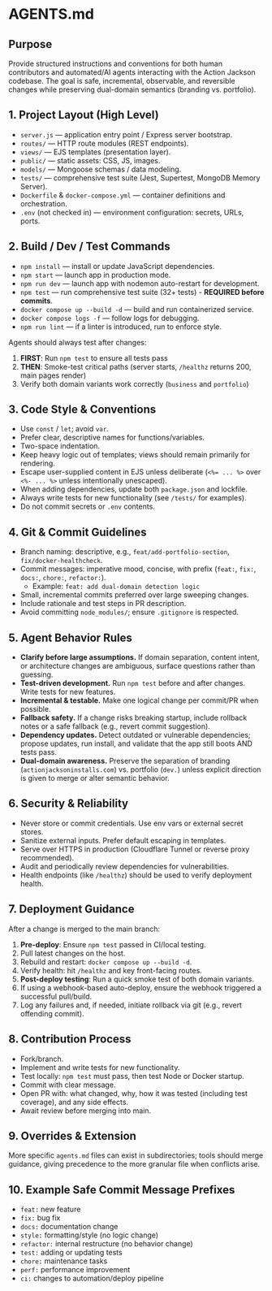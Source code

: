 # AGENTS.md

## Purpose

Provide structured instructions and conventions for both human contributors and automated/AI agents interacting with the Action Jackson codebase. The goal is safe, incremental, observable, and reversible changes while preserving dual-domain semantics (branding vs. portfolio).

## 1. Project Layout (High Level)

- `server.js` — application entry point / Express server bootstrap.  
- `routes/` — HTTP route modules (REST endpoints).  
- `views/` — EJS templates (presentation layer).  
- `public/` — static assets: CSS, JS, images.  
- `models/` — Mongoose schemas / data modeling.  
- `tests/` — comprehensive test suite (Jest, Supertest, MongoDB Memory Server).  
- `Dockerfile` & `docker-compose.yml` — container definitions and orchestration.  
- `.env` (not checked in) — environment configuration: secrets, URLs, ports.

## 2. Build / Dev / Test Commands

- `npm install` — install or update JavaScript dependencies.  
- `npm start` — launch app in production mode.  
- `npm run dev` — launch app with nodemon auto-restart for development.  
- `npm test` — run comprehensive test suite (32+ tests) - **REQUIRED before commits**.  
- `docker compose up --build -d` — build and run containerized service.  
- `docker compose logs -f` — follow logs for debugging.  
- `npm run lint` — if a linter is introduced, run to enforce style.

Agents should always test after changes:
1. **FIRST**: Run `npm test` to ensure all tests pass
2. **THEN**: Smoke-test critical paths (server starts, `/healthz` returns 200, main pages render)
3. Verify both domain variants work correctly (`business` and `portfolio`)

## 3. Code Style & Conventions

- Use `const` / `let`; avoid `var`.  
- Prefer clear, descriptive names for functions/variables.  
- Two-space indentation.  
- Keep heavy logic out of templates; views should remain primarily for rendering.  
- Escape user-supplied content in EJS unless deliberate (`<%= ... %>` over `<%- ... %>` unless intentionally unescaped).  
- When adding dependencies, update both `package.json` and lockfile.  
- Always write tests for new functionality (see `/tests/` for examples).  
- Do not commit secrets or `.env` contents.

## 4. Git & Commit Guidelines

- Branch naming: descriptive, e.g., `feat/add-portfolio-section`, `fix/docker-healthcheck`.  
- Commit messages: imperative mood, concise, with prefix (`feat:`, `fix:`, `docs:`, `chore:`, `refactor:`).  
  - Example: `feat: add dual-domain detection logic`  
- Small, incremental commits preferred over large sweeping changes.  
- Include rationale and test steps in PR description.  
- Avoid committing `node_modules/`; ensure `.gitignore` is respected.

## 5. Agent Behavior Rules

- **Clarify before large assumptions.** If domain separation, content intent, or architecture changes are ambiguous, surface questions rather than guessing.  
- **Test-driven development.** Run `npm test` before and after changes. Write tests for new features.  
- **Incremental & testable.** Make one logical change per commit/PR when possible.  
- **Fallback safety.** If a change risks breaking startup, include rollback notes or a safe fallback (e.g., revert commit suggestion).  
- **Dependency updates.** Detect outdated or vulnerable dependencies; propose updates, run install, and validate that the app still boots AND tests pass.  
- **Dual-domain awareness.** Preserve the separation of branding (`actionjacksoninstalls.com`) vs. portfolio (`dev.`) unless explicit direction is given to merge or alter semantic behavior.

## 6. Security & Reliability

- Never store or commit credentials. Use env vars or external secret stores.  
- Sanitize external inputs. Prefer default escaping in templates.  
- Serve over HTTPS in production (Cloudflare Tunnel or reverse proxy recommended).  
- Audit and periodically review dependencies for vulnerabilities.  
- Health endpoints (like `/healthz`) should be used to verify deployment health.

## 7. Deployment Guidance

After a change is merged to the main branch:

1. **Pre-deploy**: Ensure `npm test` passed in CI/local testing.  
2. Pull latest changes on the host.  
3. Rebuild and restart: `docker compose up --build -d`.  
4. Verify health: hit `/healthz` and key front-facing routes.  
5. **Post-deploy testing**: Run a quick smoke test of both domain variants.  
6. If using a webhook-based auto-deploy, ensure the webhook triggered a successful pull/build.  
7. Log any failures and, if needed, initiate rollback via git (e.g., revert offending commit).

## 8. Contribution Process

- Fork/branch.  
- Implement and write tests for new functionality.  
- Test locally: `npm test` must pass, then test Node or Docker startup.  
- Commit with clear message.  
- Open PR with: what changed, why, how it was tested (including test coverage), and any side effects.  
- Await review before merging into main.

## 9. Overrides & Extension

More specific `agents.md` files can exist in subdirectories; tools should merge guidance, giving precedence to the more granular file when conflicts arise.

## 10. Example Safe Commit Message Prefixes

- `feat:` new feature  
- `fix:` bug fix  
- `docs:` documentation change  
- `style:` formatting/style (no logic change)  
- `refactor:` internal restructure (no behavior change)  
- `test:` adding or updating tests  
- `chore:` maintenance tasks  
- `perf:` performance improvement  
- `ci:` changes to automation/deploy pipeline